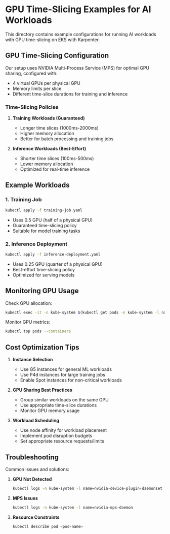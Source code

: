 # GPU Time-Slicing Examples for AI Workloads

This directory contains example configurations for running AI workloads with GPU time-slicing on EKS with Karpenter.

## GPU Time-Slicing Configuration

Our setup uses NVIDIA Multi-Process Service (MPS) for optimal GPU sharing, configured with:
- 4 virtual GPUs per physical GPU
- Memory limits per slice
- Different time-slice durations for training and inference

### Time-Slicing Policies

1. **Training Workloads (Guaranteed)**
   - Longer time slices (1000ms-2000ms)
   - Higher memory allocation
   - Better for batch processing and training jobs

2. **Inference Workloads (Best-Effort)**
   - Shorter time slices (100ms-500ms)
   - Lower memory allocation
   - Optimized for real-time inference

## Example Workloads

### 1. Training Job
```bash
kubectl apply -f training-job.yaml
```
- Uses 0.5 GPU (half of a physical GPU)
- Guaranteed time-slicing policy
- Suitable for model training tasks

### 2. Inference Deployment
```bash
kubectl apply -f inference-deployment.yaml
```
- Uses 0.25 GPU (quarter of a physical GPU)
- Best-effort time-slicing policy
- Optimized for serving models

## Monitoring GPU Usage

Check GPU allocation:
```bash
kubectl exec -it -n kube-system $(kubectl get pods -n kube-system -l name=nvidia-mps-daemon -o name) -- nvidia-smi
```

Monitor GPU metrics:
```bash
kubectl top pods --containers
```

## Cost Optimization Tips

1. **Instance Selection**
   - Use G5 instances for general ML workloads
   - Use P4d instances for large training jobs
   - Enable Spot instances for non-critical workloads

2. **GPU Sharing Best Practices**
   - Group similar workloads on the same GPU
   - Use appropriate time-slice durations
   - Monitor GPU memory usage

3. **Workload Scheduling**
   - Use node affinity for workload placement
   - Implement pod disruption budgets
   - Set appropriate resource requests/limits

## Troubleshooting

Common issues and solutions:

1. **GPU Not Detected**
   ```bash
   kubectl logs -n kube-system -l name=nvidia-device-plugin-daemonset
   ```

2. **MPS Issues**
   ```bash
   kubectl logs -n kube-system -l name=nvidia-mps-daemon
   ```

3. **Resource Constraints**
   ```bash
   kubectl describe pod <pod-name>
   ```

